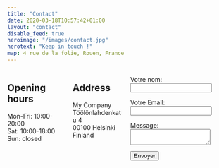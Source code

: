 ```yaml
---
title: "Contact"
date: 2020-03-18T10:57:42+01:00
layout: "contact"
disable_feed: true
heroimage: "/images/contact.jpg"
herotext: "Keep in touch !"
map: 4 rue de la folie, Rouen, France
---
```


<div class="columns is-multiline is-mobile">
    <div class="column">
        <h2 class="title is-4">Opening hours</h2>
        <p>Mon-Fri: 10:00-20:00<br>
        Sat: 10:00-18:00<br>
        Sun: closed</p>
    </div>
    <div class="column">
        <h2 class="title is-4">Address</h2>
        <p>My Company <br>Töölönlahdenkatu 4 <br>00100 Helsinki<br>Finland</p>
    </div>
    <div class="column">
    <form name="contact" method="POST" netlify data-netlify-recaptcha="true">
  <p>
    <label>Votre nom: <input type="text" name="name" /></label>   
  </p>
  <p>
    <label>Votre Email: <input type="email" name="email" /></label>
  </p>
  <p>
    <label>Message: <textarea name="message"></textarea></label>
  </p>
  <div data-netlify-recaptcha="true"></div>
  <p>
    <button type="submit">Envoyer</button>
  </p>
</form></div>
</div>





